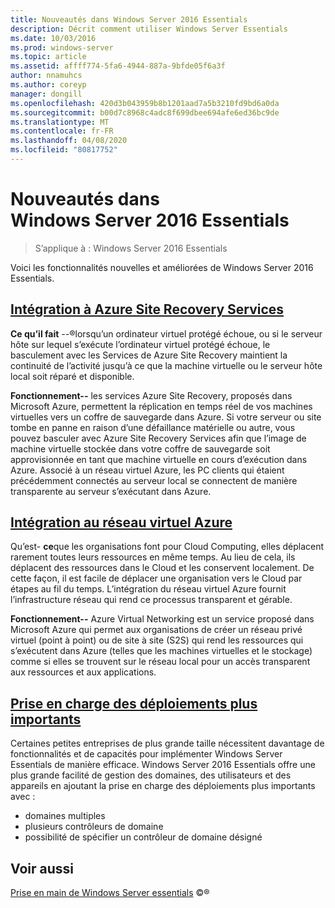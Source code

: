 ```yaml
---
title: Nouveautés dans Windows Server 2016 Essentials
description: Décrit comment utiliser Windows Server Essentials
ms.date: 10/03/2016
ms.prod: windows-server
ms.topic: article
ms.assetid: affff774-5fa6-4944-887a-9bfde05f6a3f
author: nnamuhcs
ms.author: coreyp
manager: dongill
ms.openlocfilehash: 420d3b043959b8b1201aad7a5b3210fd9bd6a0da
ms.sourcegitcommit: b00d7c8968c4adc8f699dbee694afe6ed36bc9de
ms.translationtype: MT
ms.contentlocale: fr-FR
ms.lasthandoff: 04/08/2020
ms.locfileid: "80817752"
---
```

# <a name="whats-new-in-windows-server-2016-essentials"></a>Nouveautés dans Windows Server 2016 Essentials

> S’applique à : Windows Server 2016 Essentials

Voici les fonctionnalités nouvelles et améliorées de Windows Server 2016 Essentials.

## <a name="integration-with-azure-site-recovery-services"></a>[Intégration à Azure Site Recovery Services](azure-site-recovery-services-integration.md)

**Ce qu’il fait** --&reg;lorsqu’un ordinateur virtuel protégé échoue, ou si le serveur hôte sur lequel s’exécute l’ordinateur virtuel protégé échoue, le basculement avec les Services de Azure Site Recovery maintient la continuité de l’activité jusqu’à ce que la machine virtuelle ou le serveur hôte local soit réparé et disponible. 

**Fonctionnement--** les services Azure Site Recovery, proposés dans Microsoft Azure, permettent la réplication en temps réel de vos machines virtuelles vers un coffre de sauvegarde dans Azure. Si votre serveur ou site tombe en panne en raison d’une défaillance matérielle ou autre, vous pouvez basculer avec Azure Site Recovery Services afin que l’image de machine virtuelle stockée dans votre coffre de sauvegarde soit approvisionnée en tant que machine virtuelle en cours d’exécution dans Azure. Associé à un réseau virtuel Azure, les PC clients qui étaient précédemment connectés au serveur local se connectent de manière transparente au serveur s’exécutant dans Azure.     
                                                                                                                                                                                                                                                                                                               

## <a name="integration-with-azure-virtual-network"></a>[Intégration au réseau virtuel Azure](azure-virtual-network-integration.md)

Qu’est- **ce**que les organisations font pour Cloud Computing, elles déplacent rarement toutes leurs ressources en même temps. Au lieu de cela, ils déplacent des ressources dans le Cloud et les conservent localement. De cette façon, il est facile de déplacer une organisation vers le Cloud par étapes au fil du temps. L’intégration du réseau virtuel Azure fournit l’infrastructure réseau qui rend ce processus transparent et gérable.

**Fonctionnement--** Azure Virtual Networking est un service proposé dans Microsoft Azure qui permet aux organisations de créer un réseau privé virtuel (point à point) ou de site à site (S2S) qui rend les ressources qui s’exécutent dans Azure (telles que les machines virtuelles et le stockage) comme si elles se trouvent sur le réseau local pour un accès transparent aux ressources et aux applications.



## <a name="support-for-larger-deployments"></a>[Prise en charge des déploiements plus importants](support-for-larger-deployments.md) 

Certaines petites entreprises de plus grande taille nécessitent davantage de fonctionnalités et de capacités pour implémenter Windows Server Essentials de manière efficace. Windows Server 2016 Essentials offre une plus grande facilité de gestion des domaines, des utilisateurs et des appareils en ajoutant la prise en charge des déploiements plus importants avec :                                                                                                                                                                                                 

 - domaines multiples
 - plusieurs contrôleurs de domaine                                                                                                                                                                                                                                        
 - possibilité de spécifier un contrôleur de domaine désigné                                                                                                                                                                                                                   
                                                                                                                                                                                                                                                                                                                                                                                                                                                                                                                                                                                                                                                                                                       

<a name="see-also"></a>Voir aussi
--------

[Prise en main de Windows Server essentials](get-started.md) &copy;&reg;